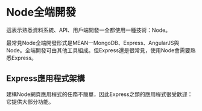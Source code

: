 # Node全端開發

這表示熟悉資料系統、API、用戶端開發一全都使用一種技術：Node。

最常見Node全端開發形式是MEAN一MongoDB、Express、AngularJS與Node。全端開發可由其他工具組成。但Express還是很常見，使用Node會需要熟悉Express。

## Express應用程式架構

建構Node網頁應用程式的任務不簡單，因此Express之類的應用程式很受歡迎：它提供大部分功能。

